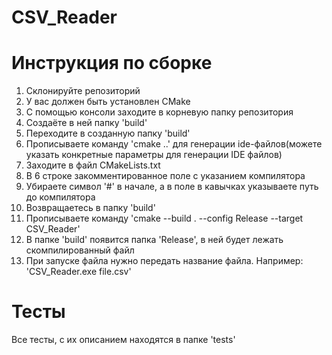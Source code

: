 # CSV_Reader
# Инструкция по сборке
1) Склонируйте репозиторий
2) У вас должен быть установлен CMake
3) С помощью консоли заходите в корневую папку репозитория
4) Создаёте в ней папку 'build'
5) Переходите в созданную папку 'build'
6) Прописываете команду 'cmake ..' для генерации ide-файлов(можете указать конкретные параметры для генерации IDE файлов)
7) Заходите в файл CMakeLists.txt
8) В 6 строке закомментированное поле с указанием компилятора
9) Убираете символ '#' в начале, а в поле в кавычках указываете путь до компилятора
10) Возвращаетесь в папку 'build'
11) Прописываете команду 'cmake --build . --config Release --target CSV_Reader'
12) В папке 'build' появится папка 'Release', в ней будет лежать скомпилированный файл
13) При запуске файла нужно передать название файла. Например: 'CSV_Reader.exe file.csv'

# Тесты
Все тесты, с их описанием находятся в папке 'tests'